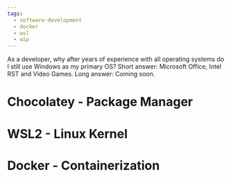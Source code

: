 ```yaml
---
tags:
  - software-development
  - docker
  - wsl
  - wip
---
```

As a developer, why after years of experience with all operating systems do I still use Windows as my primary OS?
Short answer: Microsoft Office, Intel RST and Video Games. Long answer: Coming soon.

# Chocolatey - Package Manager

# WSL2 - Linux Kernel

# Docker - Containerization